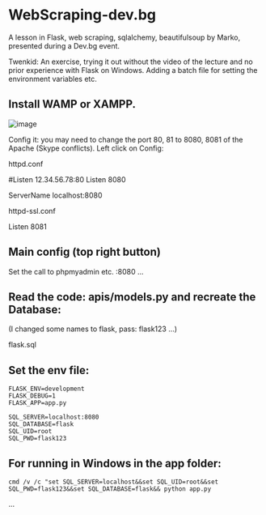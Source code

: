 # WebScraping-dev.bg

A lesson in Flask, web scraping, sqlalchemy, beautifulsoup by Marko, presented during a Dev.bg event.

Twenkid: An exercise, trying it out without the video of the lecture and no prior experience with Flask on Windows. Adding a batch file for setting the environment variables etc.

## Install WAMP or XAMPP.

![image](https://user-images.githubusercontent.com/23367640/143671396-c543d3f8-e10d-4f7d-b552-945136d661c3.png)

Config it: you may need to change the port 80, 81 to 8080, 8081 of the Apache (Skype conflicts). Left click on Config:

httpd.conf

#Listen 12.34.56.78:80
Listen 8080

ServerName localhost:8080

httpd-ssl.conf

Listen 8081

## Main config (top right button)

Set the call to phpmyadmin etc. :8080 ...

## Read the code: apis/models.py and recreate the Database:

(I changed some names to flask, pass: flask123 ...)

flask.sql

## Set the env file:

```
FLASK_ENV=development
FLASK_DEBUG=1
FLASK_APP=app.py

SQL_SERVER=localhost:8080
SQL_DATABASE=flask
SQL_UID=root
SQL_PWD=flask123
```



## For running in Windows in the app folder:

```
cmd /v /c "set SQL_SERVER=localhost&&set SQL_UID=root&&set SQL_PWD=flask123&&set SQL_DATABASE=flask&& python app.py
```

...
